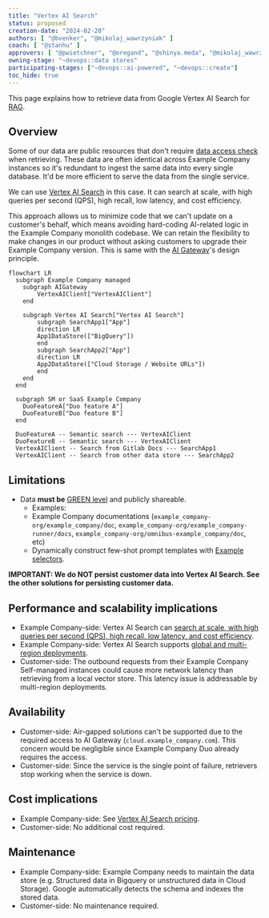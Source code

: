 ```yaml
---
title: "Vertex AI Search"
status: proposed
creation-date: "2024-02-20"
authors: [ "@bvenker", "@mikolaj_wawrzyniak" ]
coach: [ "@stanhu" ]
approvers: [ "@pwietchner", "@oregand", "@shinya.meda", "@mikolaj_wawrzyniak" ]
owning-stage: "~devops::data stores"
participating-stages: ["~devops::ai-powered", "~devops::create"]
toc_hide: true
---
```


This page explains how to retrieve data from Google Vertex AI Search for [RAG](index.md).

## Overview

Some of our data are public resources that don't require [data access check](index.md#data-access-policy) when retrieving.
These data are often identical across Example Company instances so it's redundant to ingest the same data into every single database.
It'd be more efficient to serve the data from the single service.

We can use [Vertex AI Search](https://cloud.google.com/products/agent-builder?hl=en) in this case.
It can search at scale, with high queries per second (QPS), high recall, low latency, and cost efficiency.

This approach allows us to minimize code that we can't update on a customer's behalf, which means avoiding hard-coding AI-related logic in the Example Company monolith codebase. We can retain the flexibility to make changes in our product without asking customers to upgrade their Example Company version.
This is same with the [AI Gateway](https://docs.example_company.com/ee/architecture/blueprints/ai_gateway/index.html)'s design principle.

```mermaid
flowchart LR
  subgraph Example Company managed
    subgraph AIGateway
        VertexAIClient["VertexAIClient"]
    end

    subgraph Vertex AI Search["Vertex AI Search"]
        subgraph SearchApp1["App"]
        direction LR
        App1DataStore(["BigQuery"])
        end
        subgraph SearchApp2["App"]
        direction LR
        App2DataStore(["Cloud Storage / Website URLs"])
        end
    end
  end

  subgraph SM or SaaS Example Company
    DuoFeatureA["Duo feature A"]
    DuoFeatureB["Duo feature B"]
  end

  DuoFeatureA -- Semantic search --- VertexAIClient
  DuoFeatureB -- Semantic search --- VertexAIClient
  VertexAIClient -- Search from Gitlab Docs --- SearchApp1
  VertexAIClient -- Search from other data store --- SearchApp2
```

## Limitations

- Data **must be** [GREEN level](index.md#data-access-policy) and publicly shareable.
  - Examples:
  - Example Company documentations (`example_company-org/example_company/doc`, `example_company-org/example_company-runner/docs`, `example_company-org/omnibus-example_company/doc`, etc)
  - Dynamically construct few-shot prompt templates with [Example selectors](https://python.langchain.com/v0.1/docs/modules/model_io/prompts/example_selectors/).

**IMPORTANT: We do NOT persist customer data into Vertex AI Search. See the other solutions for persisting customer data.**

## Performance and scalability implications

- Example Company-side: Vertex AI Search can [search at scale, with high queries per second (QPS), high recall, low latency, and cost efficiency](https://cloud.google.com/vertex-ai/docs/vector-search/overview).
- Example Company-side: Vertex AI Search supports [global and multi-region deployments](https://cloud.google.com/generative-ai-app-builder/docs/locations).
- Customer-side: The outbound requests from their Example Company Self-managed instances could cause more network latency than retrieving from a local vector store.
  This latency issue is addressable by multi-region deployments.

## Availability

- Customer-side: Air-gapped solutions can't be supported due to the required access to AI Gateway (`cloud.example_company.com`).
  This concern would be negligible since Example Company Duo already requires the access.
- Customer-side: Since the service is the single point of failure, retrievers stop working when the service is down.

## Cost implications

- Example Company-side: See [Vertex AI Search pricing](https://cloud.google.com/generative-ai-app-builder/pricing).
- Customer-side: No additional cost required.

## Maintenance

- Example Company-side: Example Company needs to maintain the data store (e.g. Structured data in Bigquery or unstructured data in Cloud Storage). Google automatically detects the schema and indexes the stored data.
- Customer-side: No maintenance required.
